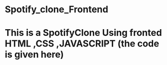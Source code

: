 # Spotify_clone_Frontend
# This is a SpotifyClone Using fronted HTML ,CSS ,JAVASCRIPT (the code is given here)
